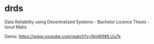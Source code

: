 # drds
Data Reliability using Decentralized Systems - Bachelor Licence Thesis - Ionut Matis

Demo: https://www.youtube.com/watch?v=NmWINfLUu7k
